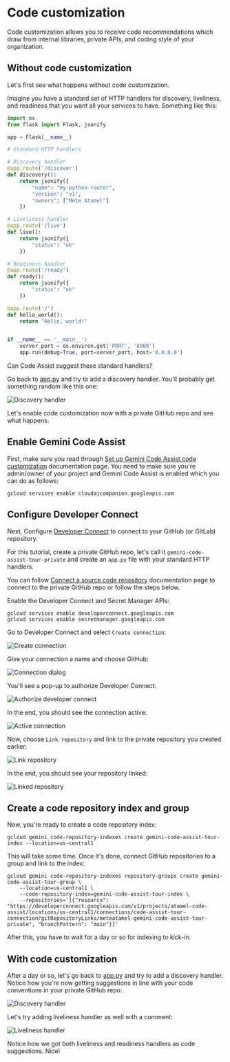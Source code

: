 # Code customization

Code customization allows you to receive code recommendations which draw
from internal libraries, private APIs, and coding style of your organization.

## Without code customization

Let's first see what happens without code customization.

Imagine you have a standard set of HTTP handlers for discovery, liveliness, and readiness
that you want all your services to have. Something like this:

```python
import os
from flask import Flask, jsonify

app = Flask(__name__)

# Standard HTTP handlers

# Discovery handler
@app.route('/discover')
def discovery():
    return jsonify({
        "name": "my-python-router",
        "version": "v1",
        "owners": ["Mete Atamel"]
    })

# Liveliness handler
@app.route('/live')
def live():
    return jsonify({
        "status": "ok"
    })

# Readiness handler
@app.route('/ready')
def ready():
    return jsonify({
        "status": "ok"
    })

@app.route('/')
def hello_world():
    return "Hello, world!"


if __name__ == '__main__':
    server_port = os.environ.get('PORT', '8080')
    app.run(debug=True, port=server_port, host='0.0.0.0')
```

Can Code Assist suggest these standard handlers?

Go back to [app.py](../app/app.py) and try to add a discovery handler. You'll
probably get something random like this one:

![Discovery handler](./images/discovery-handler.png)

Let's enable code customization now with a private GitHub repo and see what happens.

## Enable Gemini Code Assist

First, make sure you read through [Set up Gemini Code Assist code
customization](https://cloud.devsite.corp.google.com/gemini/docs/codeassist/code-customization)
documentation page. You need to make sure you're admin/owner of your project and
Gemini Code Assist is enabled which you can do as follows:

```shell
gcloud services enable cloudaicompanion.googleapis.com
```

## Configure Developer Connect

Next, Configure [Developer
Connect](https://cloud.google.com/developer-connect/docs/overview)
to connect to your GitHub (or GitLab) repository.

For this tutorial, create a private GitHub repo, let's call it
`gemini-code-assist-tour-private` and create an `app.py` file with your standard HTTP handlers.

You can follow [Connect a source code
repository](https://cloud.google.com/developer-connect/docs/connect-repo)
documentation page to connect to the private GitHub repo or follow the steps
below.

Enable the Developer Connect and Secret Manager APIs:

```shell
gcloud services enable developerconnect.googleapis.com
gcloud services enable secretmanager.googleapis.com
```

Go to Developer Connect and select `Create connection`:

![Create connection](./images/create-connection.png)

Give your connection a name and choose GitHub:

![Connection dialog](./images/connection-dialog.png)

You'll see a pop-up to authorize Developer Connect:

![Authorize developer connect](./images/authorize-developer-connect.png)

In the end, you should see the connection active:

![Active connection](./images/active-connection.png)

Now, choose `Link repository` and link to the private repository you created
earlier: 

![Link repository](./images/link-repository.png)

In the end, you should see your repository linked:

![Linked repository](./images/linked-repository.png)

## Create a code repository index and group

Now, you're ready to create a code repository index:

```shell
gcloud gemini code-repository-indexes create gemini-code-assist-tour-index --location=us-central1
```

This will take some time. Once it's done, connect GitHub repositories to a group and link to the index:

```shell
gcloud gemini code-repository-indexes repository-groups create gemini-code-assist-tour-group \
    --location=us-central1 \
    --code-repository-index=gemini-code-assist-tour-index \
    --repositories='[{"resource": "https://developerconnect.googleapis.com/v1/projects/atamel-code-assist/locations/us-central1/connections/code-assist-tour-connection/gitRepositoryLinks/meteatamel-gemini-code-assist-tour-private", "branchPattern": "main"}]'
```

After this, you have to wait for a day or so for indexing to kick-in. 

## With code customization

After a day or so, let's go back to [app.py](../app/app.py) and try to add a
discovery handler. Notice how you're now getting suggestions in line with your
code conventions in your private GitHub repo:

![Discovery handler](./images/discovery-handler2.png)

Let's try adding liveliness handler as well with a comment:

![Liveliness handler](./images/liveliness-handler.png)

Notice how we got both liveliness and readiness handlers as code suggestions. Nice!
